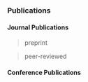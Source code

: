 ### Publications 

#### Journal Publications 
>preprint

>peer-reviewed


#### Conference Publications
